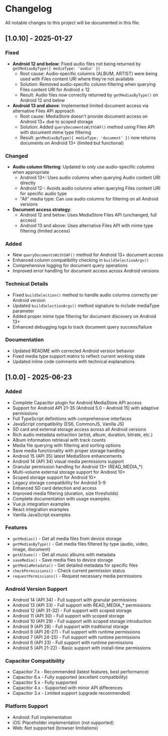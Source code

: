 # Changelog

All notable changes to this project will be documented in this file.

## [1.0.10] - 2025-01-27

### Fixed
- **Android 12 and below**: Fixed audio files not being returned by `getMediasByType({ mediaType: 'audio' })`
  - Root cause: Audio-specific columns (ALBUM, ARTIST) were being used with Files content URI where they're not available
  - Solution: Removed audio-specific column filtering when querying Files content URI for Android ≤ 12
  - Result: Audio files now correctly returned by `getMediasByType()` on Android 12 and below
- **Android 13 and above**: Implemented limited document access via alternative Files API approach
  - Root cause: MediaStore doesn't provide document access on Android 13+ due to scoped storage
  - Solution: Added `queryDocumentsWithSAF()` method using Files API with document mime type filtering
  - Result: `getMediasByType({ mediaType: 'document' })` now returns documents on Android 13+ (limited but functional)

### Changed
- **Audio column filtering**: Updated to only use audio-specific columns when appropriate
  - Android 13+: Uses audio columns when querying Audio content URI directly
  - Android 12-: Avoids audio columns when querying Files content URI for specific audio type
  - "All" media type: Can use audio columns for filtering on all Android versions
- **Document access strategy**: 
  - Android 12 and below: Uses MediaStore Files API (unchanged, full access)
  - Android 13 and above: Uses alternative Files API with mime type filtering (limited access)

### Added
- New `queryDocumentsWithSAF()` method for Android 13+ document access
- Enhanced column compatibility checking in `buildSelectionArgs()`
- Comprehensive logging for document query operations
- Improved error handling for document access across Android versions

### Technical Details
- Fixed `buildSelection()` method to handle audio columns correctly per Android version
- Updated `buildSelectionArgs()` method signature to include mediaType parameter
- Added proper mime type filtering for document discovery on Android 13+
- Enhanced debugging logs to track document query success/failure

### Documentation
- Updated README with corrected Android version behavior
- Fixed media type support matrix to reflect current working state
- Updated inline code comments with technical explanations

## [1.0.0] - 2025-06-23

### Added
- Complete Capacitor plugin for Android MediaStore API access
- Support for Android API 21-35 (Android 5.0 - Android 15) with adaptive permissions
- Full TypeScript definitions with comprehensive interfaces
- JavaScript compatibility (ES6, CommonJS, Vanilla JS)
- SD card and external storage access across all Android versions
- Rich audio metadata extraction (artist, album, duration, bitrate, etc.)
- Album information retrieval with track counts
- Media file querying with filtering and sorting options
- Save media functionality with proper storage handling
- Android 15 (API 35) latest MediaStore enhancements
- Android 14 (API 34) visual media permissions support
- Granular permission handling for Android 13+ (READ_MEDIA_*)
- Multi-volume external storage support for Android 10+
- Scoped storage support for Android 10+
- Legacy storage compatibility for Android 5-9
- Enhanced SD card detection and access
- Improved media filtering (duration, size thresholds)
- Complete documentation with usage examples
- Vue.js integration examples
- React integration examples
- Vanilla JavaScript examples

### Features
- `getMedias()` - Get all media files from device storage
- `getMediasByType()` - Get media files filtered by type (audio, video, image, document)
- `getAlbums()` - Get all music albums with metadata
- `saveMedia()` - Save media files to device storage
- `getMediaMetadata()` - Get detailed metadata for specific files
- `checkPermissions()` - Check current permission status
- `requestPermissions()` - Request necessary media permissions

### Android Version Support
- Android 14 (API 34) - Full support with granular permissions
- Android 13 (API 33) - Full support with READ_MEDIA_* permissions
- Android 12 (API 31-32) - Full support with scoped storage
- Android 11 (API 30) - Full support with scoped storage
- Android 10 (API 29) - Full support with scoped storage introduction
- Android 9 (API 28) - Full support with traditional storage
- Android 8 (API 26-27) - Full support with runtime permissions
- Android 7 (API 24-25) - Full support with runtime permissions
- Android 6 (API 23) - Full support with runtime permissions
- Android 5 (API 21-22) - Basic support with install-time permissions

### Capacitor Compatibility
- Capacitor 7.x - Recommended (latest features, best performance)
- Capacitor 6.x - Fully supported (excellent compatibility)
- Capacitor 5.x - Fully supported
- Capacitor 4.x - Supported with minor API differences
- Capacitor 3.x - Limited support (upgrade recommended)

### Platform Support
- Android: Full implementation
- iOS: Placeholder implementation (not supported)
- Web: Not supported (browser limitations)